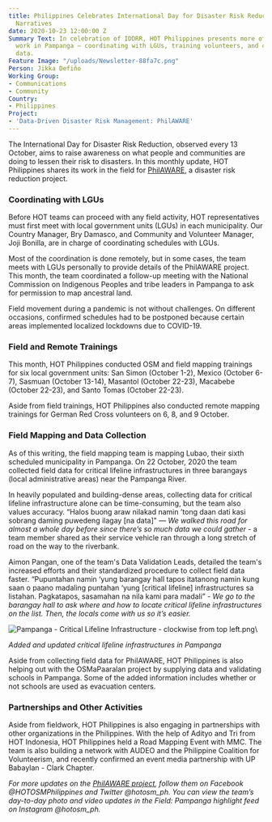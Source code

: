 ```yaml
---
title: Philippines Celebrates International Day for Disaster Risk Reduction with Field
  Narratives
date: 2020-10-23 12:00:00 Z
Summary Text: In celebration of IDDRR, HOT Philippines presents more of the field
  work in Pampanga — coordinating with LGUs, training volunteers, and collecting field
  data.
Feature Image: "/uploads/Newsletter-88fa7c.png"
Person: Jikka Defiño
Working Group:
- Communications
- Community
Country:
- Philippines
Project:
- 'Data-Driven Disaster Risk Management: PhilAWARE'
---
```


The International Day for Disaster Risk Reduction, observed every 13 October, aims to raise awareness on what people and communities are doing to lessen their risk to disasters. In this monthly update, HOT Philippines shares its work in the field for [PhilAWARE](https://www.hotosm.org/projects/data-driven-disaster-risk-management-philaware/), a disaster risk reduction project.

### Coordinating with LGUs

Before HOT teams can proceed with any field activity, HOT representatives must first meet with local government units (LGUs) in each municipality. Our Country Manager, Bry Damasco, and Community and Volunteer Manager, Joji Bonilla, are in charge of coordinating schedules with LGUs.

Most of the coordination is done remotely, but in some cases, the team meets with LGUs personally to provide details of the PhilAWARE project. This month, the team coordinated a follow-up meeting with the National Commission on Indigenous Peoples and tribe leaders in Pampanga to ask for permission to map ancestral land.

Field movement during a pandemic is not without challenges. On different occasions, confirmed schedules had to be postponed because certain areas implemented localized lockdowns due to COVID-19.

### Field and Remote Trainings

This month, HOT Philippines conducted OSM and field mapping trainings for six local government units: San Simon (October 1-2), Mexico (October 6-7), Sasmuan (October 13-14), Masantol (October 22-23), Macabebe (October 22-23), and Santo Tomas (October 22-23).

Aside from field trainings, HOT Philippines also conducted remote mapping trainings for German Red Cross volunteers on 6, 8, and 9 October.

### Field Mapping and Data Collection

As of this writing, the field mapping team is mapping Lubao, their sixth scheduled municipality in Pampanga. On 22 October, 2020 the team collected field data for critical lifeline infrastructures in three barangays (local administrative areas) near the Pampanga River.

In heavily populated and building-dense areas, collecting data for critical lifeline infrastructure alone can be time-consuming, but the team also values accuracy. “Halos buong araw nilakad namin ’tong daan dati kasi sobrang daming puwedeng ilagay \[na data\]" — *We walked this road for almost a whole day before since there’s so much data we could gather* - a team member shared as their service vehicle ran through a long stretch of road on the way to the riverbank.

Aimon Pangan, one of the team's Data Validation Leads, detailed the team's increased efforts and their standardized procedure to collect field data faster. “Pupuntahan namin ‘yung barangay hall tapos itatanong namin kung saan o paano madaling puntahan ‘yung \[critical lifeline\] infrastructures sa listahan. Pagkatapos, sasamahan na nila kami para madali” - *We go to the barangay hall to ask where and how to locate critical lifeline infrastructures on the list. Then, the locals come with us so it’s easier.*

![Pampanga - Critical Lifeline Infrastructure - clockwise from top left.png](/uploads/Pampanga%20-%20Critical%20Lifeline%20Infrastructure%20-%20clockwise%20from%20top%20left.png)\

*Added and updated critical lifeline infrastructures in Pampanga*

Aside from collecting field data for PhilAWARE, HOT Philippines is also helping out with the OSMaPaaralan project by supplying data and validating schools in Pampanga. Some of the added information includes whether or not schools are used as evacuation centers.

### Partnerships and Other Activities

Aside from fieldwork, HOT Philippines is also engaging in partnerships with other organizations in the Philippines. With the help of Adityo and Tri from HOT Indonesia, HOT Philippines held a Road Mapping Event with MMC. The team is also building a network with AUDEO and the Philippine Coalition for Volunteerism, and recently confirmed an event media partnership with UP Babaylan - Clark Chapter.

*For more updates on the [PhilAWARE project](https://www.hotosm.org/projects/data-driven-disaster-risk-management-philaware/), follow them on Facebook @HOTOSMPhilippines and Twitter @hotosm_ph. You can view the team’s day-to-day photo and video updates in the Field: Pampanga highlight feed on Instagram @hotosm_ph.*